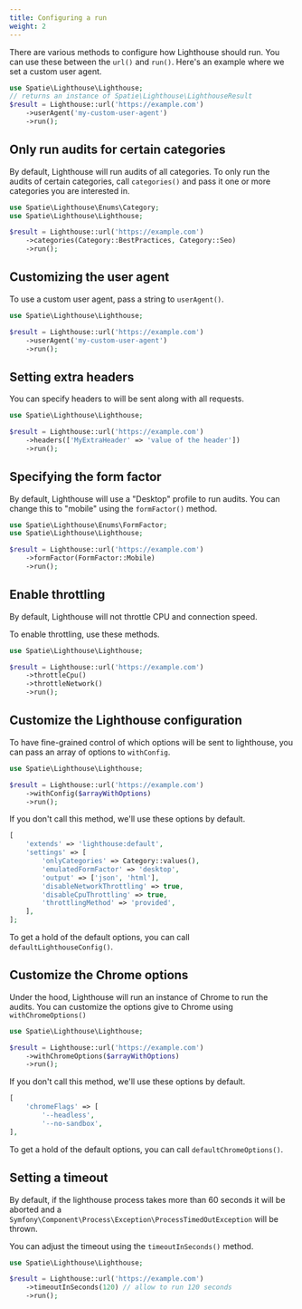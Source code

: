 ```yaml
---
title: Configuring a run
weight: 2
---
```


There are various methods to  configure how Lighthouse should run. You can use these between the `url()` and  `run()`. Here's an example where we set a custom user agent.

```php
use Spatie\Lighthouse\Lighthouse;
// returns an instance of Spatie\Lighthouse\LighthouseResult
$result = Lighthouse::url('https://example.com')
    ->userAgent('my-custom-user-agent')
    ->run();
```

## Only run audits for certain categories

By default, Lighthouse will run audits of all categories. To only run the audits of certain categories, call `categories()` and pass it one or more categories you are interested in.

```php
use Spatie\Lighthouse\Enums\Category;
use Spatie\Lighthouse\Lighthouse;

$result = Lighthouse::url('https://example.com')
    ->categories(Category::BestPractices, Category::Seo)
    ->run();
```

## Customizing the user agent

To use a custom user agent, pass a string to `userAgent()`.

```php
use Spatie\Lighthouse\Lighthouse;

$result = Lighthouse::url('https://example.com')
    ->userAgent('my-custom-user-agent')
    ->run();
```

## Setting extra headers

You can specify headers to will be sent along with all requests.

```php
use Spatie\Lighthouse\Lighthouse;

$result = Lighthouse::url('https://example.com')
    ->headers(['MyExtraHeader' => 'value of the header'])
    ->run();
```

## Specifying the form factor

By default, Lighthouse will use a "Desktop" profile to run audits. You can change this to "mobile" using the `formFactor()` method.

```php
use Spatie\Lighthouse\Enums\FormFactor;
use Spatie\Lighthouse\Lighthouse;

$result = Lighthouse::url('https://example.com')
    ->formFactor(FormFactor::Mobile)
    ->run();
```

## Enable throttling

By default, Lighthouse will not throttle CPU and connection speed.

To enable throttling, use these methods.

```php
use Spatie\Lighthouse\Lighthouse;

$result = Lighthouse::url('https://example.com')
    ->throttleCpu()
    ->throttleNetwork()
    ->run();
```

## Customize the Lighthouse configuration

To have fine-grained control of which options will be sent to lighthouse, you can pass an array of options to  `withConfig`.

```php
use Spatie\Lighthouse\Lighthouse;

$result = Lighthouse::url('https://example.com')
    ->withConfig($arrayWithOptions)
    ->run();
```

If you don't call this method, we'll use these options by default.

```php
[
    'extends' => 'lighthouse:default',
    'settings' => [
        'onlyCategories' => Category::values(),
        'emulatedFormFactor' => 'desktop',
        'output' => ['json', 'html'],
        'disableNetworkThrottling' => true,
        'disableCpuThrottling' => true,
        'throttlingMethod' => 'provided',
    ],
];
```

To get a hold of the default options, you can call `defaultLighthouseConfig()`.

## Customize the Chrome options

Under the hood, Lighthouse will run an instance of Chrome to run the audits. You can customize the options give to Chrome using `withChromeOptions()`

```php
use Spatie\Lighthouse\Lighthouse;

$result = Lighthouse::url('https://example.com')
    ->withChromeOptions($arrayWithOptions)
    ->run();
```

If you don't call this method, we'll use these options by default.

```php
[
    'chromeFlags' => [
        '--headless',
        '--no-sandbox',
],
```

To get a hold of the default options, you can call `defaultChromeOptions()`.

## Setting a timeout

By default, if the lighthouse process takes more than 60 seconds it will be aborted and a `Symfony\Component\Process\Exception\ProcessTimedOutException` will be thrown.

You can adjust the timeout using the `timeoutInSeconds()` method.

```php
use Spatie\Lighthouse\Lighthouse;

$result = Lighthouse::url('https://example.com')
    ->timeoutInSeconds(120) // allow to run 120 seconds
    ->run();
```

